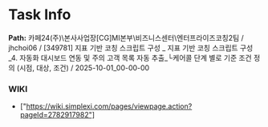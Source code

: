 # Task Info

**Path:** 카페24(주)\본사사업장\[CG]MI본부\비즈니스센터\엔터프라이즈코칭2팀 / jhchoi06 / [349781] 지표 기반 코칭 스크립트 구성 _ 지표 기반 코칭 스크립트 구성_4. 자동화 대시보드 연동 및 주의 고객 목록 자동 추출_└케어콜 단계 별로 기준 조건 정의 (시점, 대상, 조건) / 2025-10-01_00-00-00

### WIKI
- ["https://wiki.simplexi.com/pages/viewpage.action?pageId=2782917982"]

